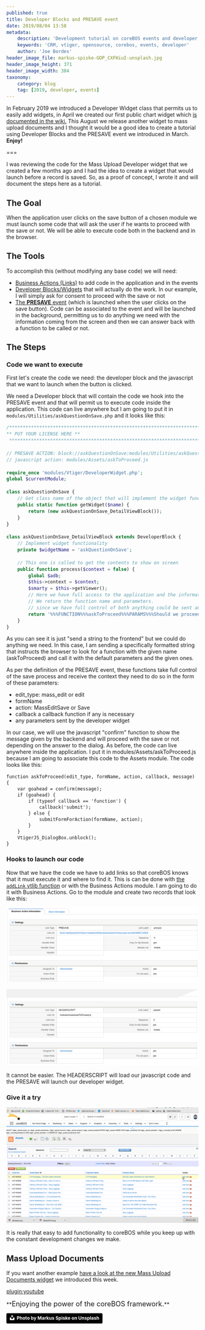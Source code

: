 ```yaml
---
published: true
title: Developer Blocks and PRESAVE event
date: 2019/08/04 13:58
metadata:
    description: 'Development tutorial on coreBOS events and developer blocks.'
    keywords: 'CRM, vtiger, opensource, corebos, events, developer'
    author: 'Joe Bordes'
header_image_file: markus-spiske-GDP_CXFHiuI-unsplash.jpg
header_image_height: 371
header_image_width: 384
taxonomy:
    category: blog
    tag: [2019, developer, events]
---
```


In February 2019 we introduced a Developer Widget class that permits us to easily add widgets, in April we created our first public chart widget which [is documented in the wiki.](http://corebos.com/documentation/doku.php?noprocess=1&id=en:devel:add_special_block#developer_blocks) This August we release another widget to mass upload documents and I thought it would be a good idea to create a tutorial using Developer Blocks and the PRESAVE event we introduced in March. **Enjoy!**

===

I was reviewing the code for the Mass Upload Developer widget that we created a few months ago and I had the idea to create a widget that would launch before a record is saved. So, as a proof of concept, I wrote it and will document the steps here as a tutorial.

## The Goal

When the application user clicks on the save button of a chosen module we must launch some code that will ask the user if he wants to proceed with the save or not. We will be able to execute code both in the backend and in the browser.

## The Tools

To accomplish this (without modifying any base code) we will need:

 - [Business Actions (Links)](http://corebos.com/documentation/doku.php?noprocess=1&id=en:adminmanual:businessactions) to add code in the application and in the events
 - [Developer Blocks/Widgets](http://corebos.com/documentation/doku.php?noprocess=1&id=en:devel:add_special_block#developer_blocks) that will actually do the work. In our example, I will simply ask for consent to proceed with the save or not
 - [The **PRESAVE** event](https://corebos.com/documentation/doku.php?noprocess=1&id=en:devel:corebos_hooks#linkstypes_and_usage) (which is launched when the user clicks on the save button). Code can be associated to the event and will be launched in the background, permitting us to do anything we need with the information coming from the screen and then we can answer back with a function to be called or not.

## The Steps

### Code we want to execute

First let's create the code we need: the developer block and the javascript that we want to launch when the button is clicked.

We need a Developer block that will contain the code we hook into the PRESAVE event and that will permit us to execute code inside the application. This code can live anywhere but I am going to put it in `modules/Utilities/askQuestionOnSave.php` and it looks like this:

``` php
/*************************************************************************************************
** PUT YOUR LICENSE HERE **
 *************************************************************************************************/

// PRESAVE ACTION: block://askQuestionOnSave:modules/Utilities/askQuestionOnSave.php:recordid=$RECORD$
// javascript action: modules/Assets/askToProceed.js

require_once 'modules/Vtiger/DeveloperWidget.php';
global $currentModule;

class askQuestionOnSave {
	// Get class name of the object that will implement the widget functionality
	public static function getWidget($name) {
		return (new askQuestionOnSave_DetailViewBlock());
	}
}

class askQuestionOnSave_DetailViewBlock extends DeveloperBlock {
	// Implement widget functionality
	private $widgetName = 'askQuestionOnSave';

	// This one is called to get the contents to show on screen
	public function process($context = false) {
		global $adb;
		$this->context = $context;
		$smarty = $this->getViewer();
		// Here we have full access to the application and the information on the screen should be in the context
		// We return the function name and parameters.
		// since we have full control of both anything could be sent and processed
		return '%%%FUNCTION%%%askToProceed%%%PARAMS%%%Should we proceed?';
	}
}
```

As you can see it is just "send a string to the frontend" but we could do anything we need. In this case, I am sending a specifically formatted string that instructs the browser to look for a function with the given name (askToProceed) and call it with the default parameters and the given ones.

As per the definition of the PRESAVE event, these functions take full control of the save process and receive the context they need to do so in the form of these parameters:

 - edit_type: mass_edit or edit
 - formName
 - action: MassEditSave or Save
 - callback a callback function if any is necessary
 - any parameters sent by the developer widget

In our case, we will use the javascript "confirm" function to show the message given by the backend and will proceed with the save or not depending on the answer to the dialog. As before, the code can live anywhere inside the application. I put it in modules/Assets/askToProceed.js because I am going to associate this code to the Assets module. The code looks like this:

``` JS
function askToProceed(edit_type, formName, action, callback, message) {
	var goahead = confirm(message);
	if (goahead) {
		if (typeof callback == 'function') {
			callback('submit');
		} else {
			submitFormForAction(formName, action);
		}
	}
	VtigerJS_DialogBox.unblock();
}
```

### Hooks to launch our code

Now that we have the code we have to add links so that coreBOS knows that it must execute it and where to find it. This is can be done with [the `addLink` vtlib function](http://corebos.com/documentation/doku.php?noprocess=1&id=en:devel:add_actions) or with the Business Actions module. I am going to do it with Business Actions. Go to the module and create two records that look like this:

![Business Action PHP](BAAskPHP.png)

![Business Action Javascript](BAAskJS.png)

It cannot be easier. The HEADERSCRIPT will load our javascript code and the PRESAVE will launch our developer widget.

### Give it a try

![Ask to Proceed](SaveAssetWithAsk.gif)

It is really that easy to add functionality to coreBOS while you keep up with the constant development changes we make.

## Mass Upload Documents

If you want another example [have a look at the new Mass Upload Documents widget](https://github.com/tsolucio/corebos/commit/889884362b82ff24a8c1b5499f22e7705e55d519) we introduced this week.

[plugin:youtube](https://youtu.be/lW3RrQQQb-4)

<p></p>
**<span style="font-size:large">Enjoying the power of the coreBOS framework.</span>**

<a style="background-color:black;color:white;text-decoration:none;padding:4px 6px;font-family:-apple-system, BlinkMacSystemFont, &quot;San Francisco&quot;, &quot;Helvetica Neue&quot;, Helvetica, Ubuntu, Roboto, Noto, &quot;Segoe UI&quot;, Arial, sans-serif;font-size:12px;font-weight:bold;line-height:1.2;display:inline-block;border-radius:3px" href="https://unsplash.com/@markusspiske?utm_medium=referral&amp;utm_campaign=photographer-credit&amp;utm_content=creditBadge" target="_blank" rel="noopener noreferrer" title="Download free do whatever you want high-resolution photos from Markus Spiske"><span style="display:inline-block;padding:2px 3px"><svg xmlns="http://www.w3.org/2000/svg" style="height:12px;width:auto;position:relative;vertical-align:middle;top:-2px;fill:white" viewBox="0 0 32 32"><title>unsplash-logo</title><path d="M10 9V0h12v9H10zm12 5h10v18H0V14h10v9h12v-9z"></path></svg></span><span style="display:inline-block;padding:2px 3px">Photo by Markus Spiske on Unsplash</span></a>
